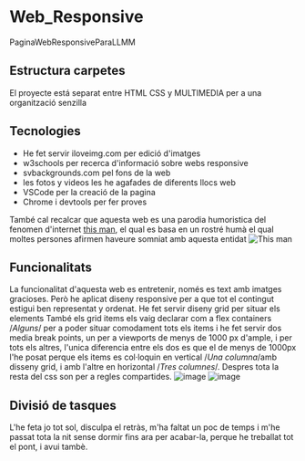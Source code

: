 # Web_Responsive
PaginaWebResponsiveParaLLMM
## Estructura carpetes
El proyecte está separat entre HTML CSS y MULTIMEDIA per a una organització senzilla
## Tecnologies
+ He fet servir iloveimg.com per edició d'imatges
+ w3schools per recerca d'informació sobre webs responsive
+ svbackgrounds.com pel fons de la web
+ les fotos y videos les he agafades de diferents llocs web
+ VSCode per la creació de la pagina
+ Chrome i devtools per fer proves

També cal recalcar que aquesta web es una parodia humoristica del fenomen d'internet [this man](https://www.thisman.org/), el qual es basa en un rostré humà el qual moltes persones afirmen haveure somniat amb aquesta entidat 
![This man](https://i0.wp.com/www.thisman.org/wp-content/uploads/2023/02/thisman_small.jpg?fit=200%2C235&ssl=1)
## Funcionalitats
La funcionalitat d'aquesta web es entretenir, només es text amb imatges gracioses.
Però he aplicat diseny responsive per a que tot el contingut estigui ben representat y ordenat.
He fet servir diseny grid per situar els elements
També els grid items els vaig declarar com a flex containers /*Alguns*/ per a poder situar comodament tots els items
i he fet servir dos media break points, un per a viewports de menys de 1000 px d'ample, i per tots els altres, l'unica diferencia entre els dos es que el de menys de 1000px l'he posat perque els items es col·loquin en vertical /*Una columna*/amb disseny grid, i amb l'altre en horizontal /*Tres columnes*/. Despres tota la resta del css son per a regles compartides.
![image](https://github.com/Berenjeneitor444/Web_Responsive/assets/104897753/39866ed6-3438-485c-a1b1-15937cd954e3)
![image](https://github.com/Berenjeneitor444/Web_Responsive/assets/104897753/6f99ea7e-9669-4fa0-8826-9407498f7133)
## Divisió de tasques
L'he feta jo tot sol, disculpa el retràs, m'ha faltat un poc de temps i m'he passat tota la nit sense dormir fins ara per acabar-la, perque he treballat tot el pont, i avui tambè.
